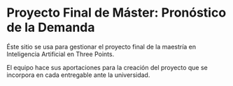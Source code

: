 # Proyecto Final de Máster: Pronóstico de la Demanda

Éste sitio se usa para gestionar el proyecto final de la maestría en Inteligencia Artificial en Three Points.

El equipo hace sus aportaciones para la creación del proyecto que se incorpora en cada entregable ante la universidad.
